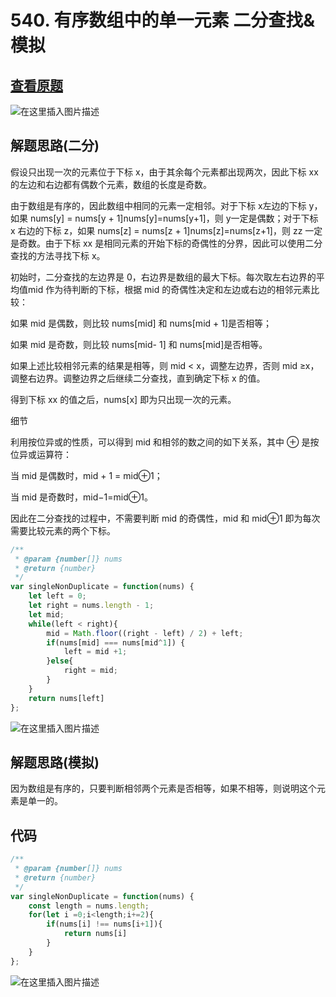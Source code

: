 # 540. 有序数组中的单一元素 二分查找&模拟

## [查看原题](https://leetcode-cn.com/problems/single-element-in-a-sorted-array/)
![在这里插入图片描述](https://img-blog.csdnimg.cn/d76905ac16ab41a79c582ad6e5e92a1b.png?x-oss-process=image/watermark,type_d3F5LXplbmhlaQ,shadow_50,text_Q1NETiBA562xLi4=,size_20,color_FFFFFF,t_70,g_se,x_16)

## 解题思路(二分)

假设只出现一次的元素位于下标 x，由于其余每个元素都出现两次，因此下标 xx 的左边和右边都有偶数个元素，数组的长度是奇数。

由于数组是有序的，因此数组中相同的元素一定相邻。对于下标 x左边的下标 y，如果 nums[y] = nums[y + 1]nums[y]=nums[y+1]，则 y一定是偶数；对于下标 x 右边的下标 z，如果 nums[z] = nums[z + 1]nums[z]=nums[z+1]，则 zz 一定是奇数。由于下标 xx 是相同元素的开始下标的奇偶性的分界，因此可以使用二分查找的方法寻找下标 x。

初始时，二分查找的左边界是 0，右边界是数组的最大下标。每次取左右边界的平均值mid 作为待判断的下标，根据 mid 的奇偶性决定和左边或右边的相邻元素比较：

如果 mid 是偶数，则比较 nums[mid] 和 nums[mid + 1]是否相等；

如果 mid 是奇数，则比较 nums[mid- 1] 和 nums[mid]是否相等。

如果上述比较相邻元素的结果是相等，则 mid < x，调整左边界，否则 mid ≥x，调整右边界。调整边界之后继续二分查找，直到确定下标 x 的值。

得到下标 xx 的值之后，nums[x] 即为只出现一次的元素。

细节

利用按位异或的性质，可以得到 mid 和相邻的数之间的如下关系，其中 ⊕ 是按位异或运算符：

当 mid 是偶数时，mid + 1 = mid⊕1；

当 mid 是奇数时，mid−1=mid⊕1。

因此在二分查找的过程中，不需要判断 mid 的奇偶性，mid 和 mid⊕1 即为每次需要比较元素的两个下标。


```javascript
/**
 * @param {number[]} nums
 * @return {number}
 */
var singleNonDuplicate = function(nums) {
	let left = 0;
	let right = nums.length - 1;
	let mid;
	while(left < right){
		mid = Math.floor((right - left) / 2) + left;
		if(nums[mid] === nums[mid^1]) {
			left = mid +1;
		}else{
			right = mid;
		}
	}
	return nums[left]
};

```

![在这里插入图片描述](https://img-blog.csdnimg.cn/ff2893876acc4587ae84997f71dc3c49.png?x-oss-process=image/watermark,type_d3F5LXplbmhlaQ,shadow_50,text_Q1NETiBA562xLi4=,size_20,color_FFFFFF,t_70,g_se,x_16)


## 解题思路(模拟)

因为数组是有序的，只要判断相邻两个元素是否相等，如果不相等，则说明这个元素是单一的。

## 代码

```javascript
/**
 * @param {number[]} nums
 * @return {number}
 */
var singleNonDuplicate = function(nums) {
	const length = nums.length;
	for(let i =0;i<length;i+=2){
		if(nums[i] !== nums[i+1]){
			return nums[i]
		}
	}
};
```

![在这里插入图片描述](https://img-blog.csdnimg.cn/05fe5da61c63420584e3d254548a012b.png?x-oss-process=image/watermark,type_d3F5LXplbmhlaQ,shadow_50,text_Q1NETiBA562xLi4=,size_20,color_FFFFFF,t_70,g_se,x_16)
